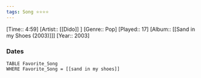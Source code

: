 ```yaml
---
tags: Song ⭐⭐⭐⭐ 
---
```

[Time:: 4:59]
[Artist:: [[Dido]] ]
[Genre:: Pop]
[Played:: 17]
[Album:: [[Sand in my Shoes (2003)]]]
[Year:: 2003]
### Dates
````dataview
TABLE Favorite_Song
WHERE Favorite_Song = [[sand in my shoes]]
````